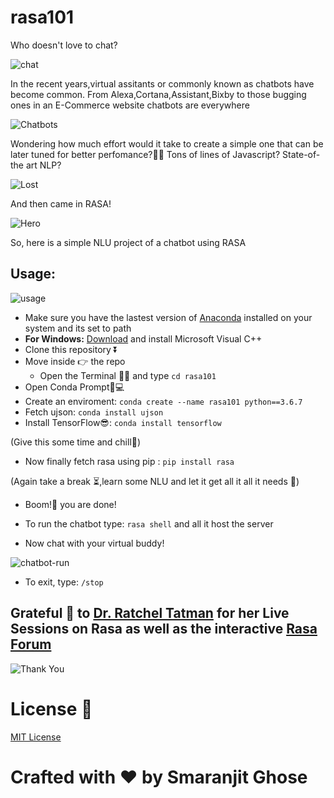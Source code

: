 # rasa101

Who doesn't love to chat?

![chat](https://media.giphy.com/media/3og0IMVPaqrnGfBnZm/giphy.gif)

In the recent years,virtual assitants or commonly known as chatbots have become common. From Alexa,Cortana,Assistant,Bixby to those bugging ones in an E-Commerce website chatbots are everywhere

![Chatbots](https://media.giphy.com/media/400He9KsCbdgYt2N7N/giphy.gif)

Wondering how much effort would it take to create a simple one that can be later tuned for better perfomance?🤔🤔
Tons of lines of Javascript? State-of-the art NLP?

![Lost](https://media.giphy.com/media/L3pfVwbsJbrk4/giphy.gif)

And then came in RASA!

![Hero](https://media.giphy.com/media/eIUpSyzwGp0YhAMTKr/giphy.gif)

So, here is a simple NLU project of a chatbot using RASA

## Usage: 

![usage](https://media.giphy.com/media/H2SiDhuGVJRWU/giphy.gif)

- Make sure you have the lastest version of [Anaconda](https://www.anaconda.com/distribution/) installed on your system and its set to path
- **For Windows:** [Download](https://support.microsoft.com/en-us/help/2977003/the-latest-supported-visual-c-downloads) and install Microsoft Visual C++
- Clone this repository ⏬
- Move inside 👉 the repo 
    - Open the Terminal 👩‍💻 and type ```cd rasa101```
- Open Conda Prompt🐍💻
- Create an enviroment: ```conda create --name rasa101 python==3.6.7 ```
- Fetch ujson: ```conda install ujson```
- Install TensorFlow😎: ```conda install tensorflow```

(Give this some time and chill🍻)

- Now finally fetch rasa using pip : ```pip install rasa```

(Again take a break ⏳,learn some NLU and let it get all it all it needs 🔨)

- Boom!🧨 you are done!

- To run the chatbot type: ```rasa shell``` and all it host the server

- Now chat with your virtual buddy!

![chatbot-run](https://media.giphy.com/media/l3vRjRWRn66Kjm3Ic/giphy.gif)

- To exit, type: ```/stop```


## Grateful 🙏 to [Dr. Ratchel Tatman](http://www.rctatman.com/) for her Live Sessions on Rasa as well as the interactive [Rasa Forum](https://forum.rasa.com/)

![Thank You](https://media.giphy.com/media/AeWoyE3ZT90YM/giphy.gif)

# License 📜

[MIT License](https://github.com/smaranjitghose/rasa101/blob/master/LICENSE)

# **Crafted with ❤ by Smaranjit Ghose**



